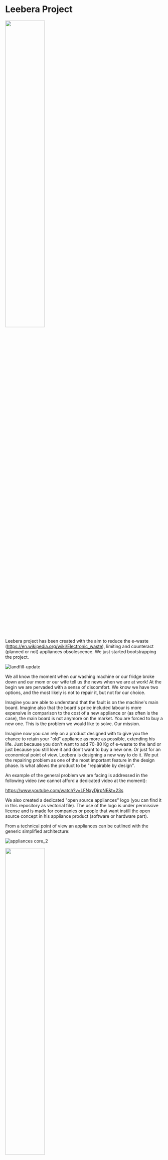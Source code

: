 # Leebera Project



<img src="https://user-images.githubusercontent.com/92993315/201172127-a2738928-7ec3-4c09-9445-41d0004a6744.png" width="50%" height="50%">




Leebera project has been created with the aim to reduce the e-waste (https://en.wikipedia.org/wiki/Electronic_waste), limiting and counteract (planned or not) appliances obsolescence. We just started bootstrapping the project.

![landfill-update](https://user-images.githubusercontent.com/92993315/200126288-36990d4c-56aa-498e-9295-b628ed038752.jpg)


We all know the moment when our washing machine or our fridge broke down and our mom or our wife tell us the news when we are at work! At the begin we are pervaded with a sense of discomfort. We know we have two options, and the most likely is not to repair it, but not for our choice. 

Imagine you are able to understand that the fault is on the machine's main board. Imagine also that the board's price included labour is more expensive in comparison to the cost of a new appliance or (as often is the case), the main board is not anymore on the market. You are forced to buy a new one. This is the problem we would like to solve. Our mission.

Imagine now you can rely on a product designed with to give you the chance to retain your "old" appliance as more as possible, extending his life. Just because you don't want to add 70-80 Kg of e-waste to the land or just because you still love it and don't want to buy a new one. Or just for an economical point of view. 
Leebera is designing a new way to do it. We put the repairing problem as one of the most important feature in the design phase. Is what allows the product to be "repairable by design". 

An example of the general problem we are facing is addressed in the following video (we cannot afford a dedicated video at the moment): 

https://www.youtube.com/watch?v=LFNxyDjrpNE&t=23s

We also created a dedicated "open source appliances" logo (you can find it in this repository as vectorial file).  The use of the logo is under permissive license and is made for companies or people that want instill the open source concept in his appliance product (software or hardware part).

From a technical point of view an appliances can be outlined with the generic simplified architecture:

![appliances core_2](https://user-images.githubusercontent.com/92993315/202266243-3fe25ad2-bef2-40c4-bc48-3c39b04c3ea8.png)

<img src="https://user-images.githubusercontent.com/92993315/202266243-3fe25ad2-bef2-40c4-bc48-3c39b04c3ea8.png" width="50%" height="50%">

A set of sensors that communicate with a core interface (a microcontroller for example) and a set of actuators that receive commands form that core interface. A sensor can be for example the pressure water level detector or the water temperature probe in a washing machine. An actuators can be for example a door-closing switch or a  motor compressor in a fridge. Each appliance is provided with several sensor and actuators. The core interface can be represented as a set of conditioning circuits for the sensors and a set of driver circuits for the actuators, all generally connected to a microprocessor/microcontroller. To be continued!

First to throw away your washing machine, dishwater or your fridge, putting 70kg-80Kg of materials in the landfill, think twice and contact us!

For information, support and suggestions please write to info@leebera.com.

![20220413_120025](https://user-images.githubusercontent.com/92993315/201183386-37e279a5-3fe0-4d0a-927d-240cf9faa006.jpg)


<a rel="license" href="http://creativecommons.org/licenses/by-nc-nd/4.0/"><img alt="Creative Commons License" style="border-width:0" src="https://i.creativecommons.org/l/by-nc-nd/4.0/88x31.png" /></a><br />Leebera is a trademarked name. This work and the related material, intended for example  source code and source circuit schematic, pictures, design, text, documents, are licensed under a <a rel="license" href="http://creativecommons.org/licenses/by-nc-nd/4.0/">Creative Commons Attribution-NonCommercial-NoDerivatives 4.0 International License</a>.
